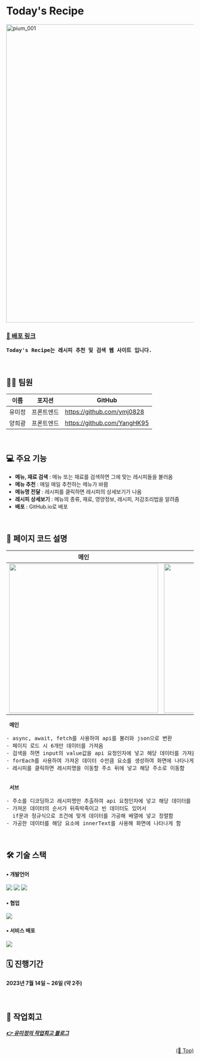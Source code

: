 # Today's Recipe

<img width="800" alt="pium_001" src="https://github.com/learning-mates/Today_Recipe/assets/96277798/add4ed54-fbef-4e6e-95df-660546a88a47">

### [🔗 배포 링크](https://learning-mates.github.io/Today_Recipe/)
<pre>
<strong>Today's Recipe는 레시피 추천 및 검색 웹 사이트 입니다.</strong>
</pre>

<br />

## 👩‍💻 팀원

| 이름 | 포지션 | GitHub |
| --- | --- | --- |
| 유미정 | 프론트엔드 | https://github.com/ymj0828 |
| 양희광 | 프론트엔드 | https://github.com/YangHK95 |

<br />

## 💻 주요 기능
- **메뉴, 재료 검색** : 메뉴 또는 재료를 검색하면 그에 맞는 레시피들을 불러옴
- **메뉴 추천** : 매일 매일 추천하는 메뉴가 바뀜
- **메뉴명 전달** : 레시피를 클릭하면 레시피의 상세보기가 나옴
- **레시피 상세보기** : 메뉴의 종류, 재료, 영양정보, 레시피, 저감조리법을 알려줌
- **배포** : GitHub.io로 배포

<br />

## 📝 페이지 코드 설명

|메인|서브|
|:----:|:----:|
|<img src='https://user-images.githubusercontent.com/96277798/265259551-dc35bbff-3b0c-4fce-a119-7fae47bb2f8e.png' width="400" />|<img src='https://user-images.githubusercontent.com/96277798/265259562-c7a0d33a-43b3-427a-96ab-36dfb3884914.png' width="400"/>|

<pre>
<strong> 메인 </strong>

- async, await, fetch를 사용하여 api를 불러와 json으로 변환
- 페이지 로드 시 6개만 데이터를 가져옴
- 검색을 하면 input의 value값을 api 요청인자에 넣고 해당 데이터를 가져옴
- forEach를 사용하여 가져온 데이터 수만큼 요소를 생성하여 화면에 나타나게 함
- 레시피를 클릭하면 레시피명을 이동할 주소 뒤에 넣고 해당 주소로 이동함


<strong> 서브 </strong>

- 주소를 디코딩하고 레시피명만 추출하여 api 요청인자에 넣고 해당 데이터를 가져옴 
- 가져온 데이터의 순서가 뒤죽박죽이고 빈 데이터도 있어서
  if문과 정규식으로 조건에 맞게 데이터를 가공해 배열에 넣고 정렬함
- 가공한 데이터를 해당 요소에 innerText를 사용해 화면에 나타나게 함
</pre>

<br />

## 🛠 기술 스택
#### • 개발언어
<img src="https://img.shields.io/badge/HTML-E34F26?style=for-the-badge&logo=html5&logoColor=white"/> <img src="https://img.shields.io/badge/CSS-1572B6?style=for-the-badge&logo=CSS3&Color=white"/> <img src="https://img.shields.io/badge/JavaScript-F7DF1E?style=for-the-badge&logo=JavaScript&logoColor=white"/>

#### • 협업
<img src="https://img.shields.io/badge/Slack-4A154B?style=for-the-badge&logo=Slack&logoColor=white"/> 

#### • 서비스 배포
<img src="https://img.shields.io/badge/github-181717?style=for-the-badge&logo=github&logoColor=white">

<br />

## 🗓️ 진행기간
#### 2023년 7월 14일 ~ 26일 (약 2주)

<br />

## 💭 작업회고

##### [👉 유미정의 작업회고 블로그](https://lumimi.tistory.com/25)

<p align="right"><a href="#todays-recipe">(🔼 Top)</a></p>

<br />